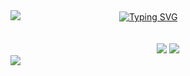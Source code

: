 <!--styles do inicio do header: borda e título-->
<img src="https://capsule-render.vercel.app/api?type=waving&height=121&color=a00">
&emsp;&emsp;&emsp;&emsp;&emsp;&emsp;&emsp;&emsp;&emsp;&emsp;&emsp;<a href="https://git.io/typing-svg"><img src="https://readme-typing-svg.demolab.com?font=&weight=100&size=37&pause=1000&color=990000&center=true&vCenter=true&random=true&width=435&lines=Hello+world" alt="Typing SVG" /></a>
<!--stats do profile-->
<br><br><br>
  <!--status principal do portifólio-->
  <div>
    <center>
  <img src="https://github-readme-stats.vercel.app/api?username=Guilherme-silva-teixeira&show_icons=true&theme=shadow_red"/>
  <img src="https://github-readme-stats.vercel.app/api/top-langs/?username=Guilherme-silva-teixeira&layout=compact&langs_count=8&theme=shadow_red">
  </center>
    </div>
    <!--separa a imagem de outra imagem-->
<img src="https://capsule-render.vercel.app/api?type=waving&height=121&color=a00&section=footer">
<!--fim do código-->
